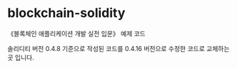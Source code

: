 # blockchain-solidity
《블록체인 애플리케이션 개발 실전 입문》 예제 코드


솔리디티 버전 0.4.8 기준으로 작성된 코드를 0.4.16 버전으로 수정한 코드로 교체하는 곳 입니다.
